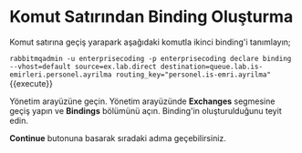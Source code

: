 # Komut Satırından Binding Oluşturma

Komut satırına geçiş yarapark aşağıdaki komutla ikinci binding'i tanımlayın;

`rabbitmqadmin -u enterprisecoding -p enterprisecoding declare binding --vhost=default source=ex.lab.direct destination=queue.lab.is-emirleri.personel.ayrilma routing_key="personel.is-emri.ayrilma"`{{execute}}

Yönetim arayüzüne geçin. Yönetim arayüzünde **Exchanges** segmesine geçiş yapın ve **Bindings** bölümünü açın. Binding'in oluşturulduğunu teyit edin.

**Continue** butonuna basarak sıradaki adıma geçebilirsiniz.